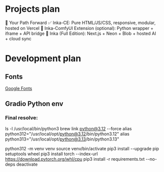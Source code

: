 # Projects plan
🔮 Your Path Forward
    ✅ Inka-CE: Pure HTML/JS/CSS, responsive, modular, hosted on Vercel
    🔄 Inka-ComfyUI Extension (optional): Python wrapper + iframe + API bridge
    🚀 Inka (Full Edition): Next.js + Neon + Blob + hosted AI + cloud sync
# Development plan
## Fonts
[Google Fonts](https://fonts.google.com/icons?icon.size=24&icon.color=%235f6368&icon.query=Loading&icon.set=Material+Icons&icon.style=Filled)

## Gradio Python env
### Final resolve:
ls -l /usr/local/bin/python3
brew link python@3.12 --force
alias python312="/usr/local/opt/python@3.12/bin/python3.12"
alias python313="/usr/local/opt/python@3.13/bin/python3.13"

python312 -m venv venv
source venv/bin/activate
pip3 install --upgrade pip setuptools wheel
pip3 install torch --index-url https://download.pytorch.org/whl/cpu
pip3 install -r requirements.txt --no-deps
deactivate



